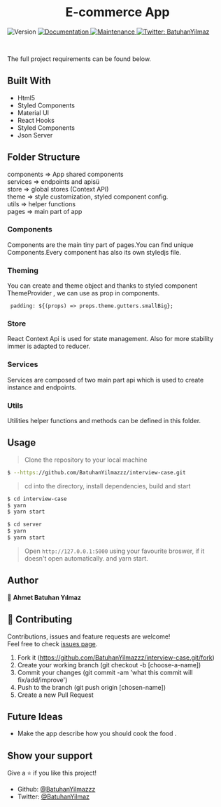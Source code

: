 <h1 align="center">E-commerce App</h1>
<p>
  <img alt="Version" src="https://img.shields.io/badge/version-1.0.0-blue.svg?cacheSeconds=2592000" />
  <a href="https://github.com/BatuhanYilmazzz/interview-case#readme" target="_blank">
    <img alt="Documentation" src="https://img.shields.io/badge/documentation-yes-brightgreen.svg" />
  </a>
  <a href="https://github.com/BatuhanYilmazzz/interview-case/commit-activity" target="_blank">
    <img alt="Maintenance" src="https://img.shields.io/badge/Maintained%3F-yes-green.svg" />
  </a>
  <a href="https://twitter.com/batuhan38008916" target="_blank">
    <img alt="Twitter: BatuhanYilmaz" src="https://img.shields.io/twitter/follow/batuhnnylmazz.svg?style=social" />
  </a>
</p>

<br>

The full project requirements can be found below.

## Built With

- Html5
- Styled Components
- Material UI
- React Hooks
- Styled Components
- Json Server

## Folder Structure

components => App shared components <br/>
services => endpoints and apisü<br/>
store => global stores (Context API)<br/>
theme => style customization, styled component config.<br/>
utils => helper functions<br/>
pages => main part of app <br/>

### Components

Components are the main tiny part of pages.You can find unique Components.Every component has also its own styledjs file.

### Theming

You can create and theme object and thanks to styled component ThemeProvider , we can use as prop in components.

```
 padding: ${(props) => props.theme.gutters.smallBig};

```

### Store

React Context Api is used for state management. Also for more stability immer is adapted to reducer.

### Services

Services are composed of two main part api which is used to create instance and endpoints.

### Utils

Utilities helper functions and methods can be defined in this folder.

## Usage

> Clone the repository to your local machine

```sh
$ --https://github.com/BatuhanYilmazzz/interview-case.git
```

> cd into the directory, install dependencies, build and start

```sh
$ cd interview-case
$ yarn
$ yarn start

$ cd server
$ yarn
$ yarn start

```
> Open `http://127.0.0.1:5000` using your favourite broswer, if it doesn't open automatically.
> and yarn start.

## Author

👤 **Ahmet Batuhan Yılmaz**

## 🤝 Contributing

Contributions, issues and feature requests are welcome!<br />Feel free to check [issues page](https://github.com/BatuhanYilmazzz/NetflixReact/issues).

1. Fork it (https://github.com/BatuhanYilmazzz/interview-case.git/fork)
2. Create your working branch (git checkout -b [choose-a-name])
3. Commit your changes (git commit -am 'what this commit will fix/add/improve')
4. Push to the branch (git push origin [chosen-name])
5. Create a new Pull Request

## Future Ideas

- Make the app describe how you should cook the food .

## Show your support

Give a ⭐️ if you like this project!

- Github: [@BatuhanYilmazzz](https://github.com/BatuhanYilmazzz)
- Twitter: [@BatuhanYilmaz](https://twitter.com/batuhnnylmazz)

